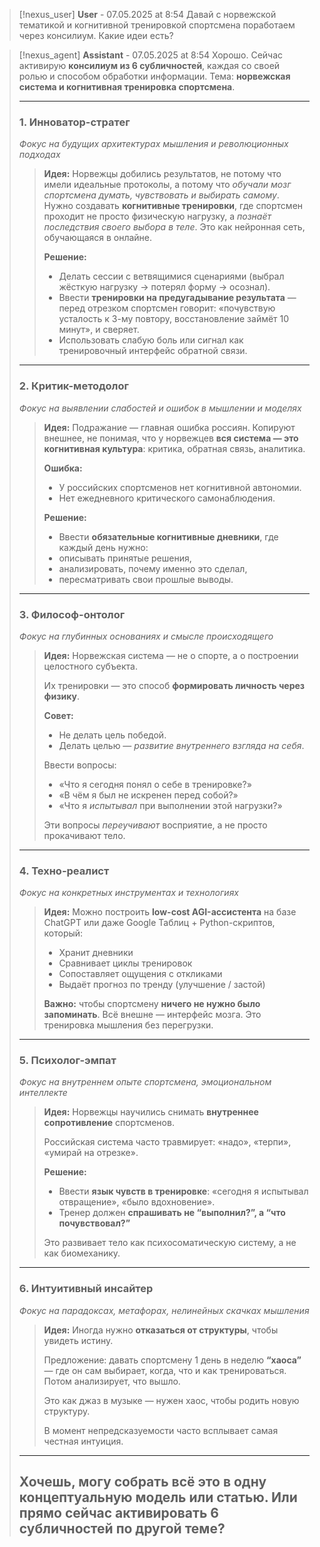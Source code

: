 >[!nexus_user] **User** - 07.05.2025 at 8:54
> Давай с норвежской тематикой и когнитивной тренировкой спортсмена поработаем через консилиум. Какие идеи есть?
<!-- UID: bbb2154a-bd97-4c09-8b8a-67cdda9108a1 -->




>[!nexus_agent] **Assistant** - 07.05.2025 at 8:54
> Хорошо. Сейчас активирую **консилиум из 6 субличностей**, каждая со своей ролью и способом обработки информации. Тема: **норвежская система и когнитивная тренировка спортсмена**.
> 
> ---
> 
> ### **1. Инноватор-стратег** 
> *Фокус на будущих архитектурах мышления и революционных подходах* 
> > **Идея:** Норвежцы добились результатов, не потому что имели идеальные протоколы, а потому что *обучали мозг спортсмена думать, чувствовать и выбирать самому*. Нужно создавать **когнитивные тренировки**, где спортсмен проходит не просто физическую нагрузку, а *познаёт последствия своего выбора в теле*. Это как нейронная сеть, обучающаяся в онлайне. 
> > 
> > **Решение:** 
> > - Делать сессии с ветвящимися сценариями (выбрал жёсткую нагрузку → потерял форму → осознал). 
> > - Ввести **тренировки на предугадывание результата** — перед отрезком спортсмен говорит: «почувствую усталость к 3-му повтору, восстановление займёт 10 минут», и сверяет. 
> > - Использовать слабую боль или сигнал как тренировочный интерфейс обратной связи.
> 
> ---
> 
> ### **2. Критик-методолог** 
> *Фокус на выявлении слабостей и ошибок в мышлении и моделях* 
> > **Идея:** Подражание — главная ошибка россиян. Копируют внешнее, не понимая, что у норвежцев **вся система — это когнитивная культура**: критика, обратная связь, аналитика. 
> > 
> > **Ошибка:** 
> > - У российских спортсменов нет когнитивной автономии. 
> > - Нет ежедневного критического самонаблюдения. 
> > 
> > **Решение:** 
> > - Ввести **обязательные когнитивные дневники**, где каждый день нужно:
> > - описывать принятые решения,
> > - анализировать, почему именно это сделал,
> > - пересматривать свои прошлые выводы.
> 
> ---
> 
> ### **3. Философ-онтолог** 
> *Фокус на глубинных основаниях и смысле происходящего* 
> > **Идея:** Норвежская система — не о спорте, а о построении целостного субъекта. 
> > 
> > Их тренировки — это способ **формировать личность через физику**. 
> > 
> > **Совет:** 
> > - Не делать цель победой. 
> > - Делать целью — *развитие внутреннего взгляда на себя*. 
> > 
> > Ввести вопросы: 
> > - «Что я сегодня понял о себе в тренировке?» 
> > - «В чём я был не искренен перед собой?» 
> > - «Что я *испытывал* при выполнении этой нагрузки?» 
> > 
> > Эти вопросы *переучивают* восприятие, а не просто прокачивают тело.
> 
> ---
> 
> ### **4. Техно-реалист** 
> *Фокус на конкретных инструментах и технологиях* 
> > **Идея:** Можно построить **low-cost AGI-ассистента** на базе ChatGPT или даже Google Таблиц + Python-скриптов, который: 
> > 
> > - Хранит дневники 
> > - Сравнивает циклы тренировок 
> > - Сопоставляет ощущения с откликами 
> > - Выдаёт прогноз по тренду (улучшение / застой) 
> > 
> > **Важно:** чтобы спортсмену **ничего не нужно было запоминать**. Всё внешне — интерфейс мозга. Это тренировка мышления без перегрузки.
> 
> ---
> 
> ### **5. Психолог-эмпат** 
> *Фокус на внутреннем опыте спортсмена, эмоциональном интеллекте* 
> > **Идея:** Норвежцы научились снимать **внутреннее сопротивление** спортсменов. 
> > 
> > Российская система часто травмирует: «надо», «терпи», «умирай на отрезке». 
> > 
> > **Решение:** 
> > - Ввести **язык чувств в тренировке**: «сегодня я испытывал отвращение», «было вдохновение». 
> > - Тренер должен **спрашивать не “выполнил?”, а “что почувствовал?”** 
> > 
> > Это развивает тело как психосоматическую систему, а не как биомеханику.
> 
> ---
> 
> ### **6. Интуитивный инсайтер** 
> *Фокус на парадоксах, метафорах, нелинейных скачках мышления* 
> > **Идея:** Иногда нужно **отказаться от структуры**, чтобы увидеть истину. 
> > 
> > Предложение: давать спортсмену 1 день в неделю **“хаоса”** — где он сам выбирает, когда, что и как тренироваться. Потом анализирует, что вышло. 
> > 
> > Это как джаз в музыке — нужен хаос, чтобы родить новую структуру. 
> > 
> > В момент непредсказуемости часто всплывает самая честная интуиция.
> 
> ---
> 
> ## Хочешь, могу собрать всё это в одну концептуальную модель или статью. Или прямо сейчас активировать 6 субличностей по другой теме?
<!-- UID: cb8d11be-8e25-420e-aa21-8a4202093a92 -->